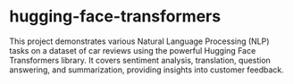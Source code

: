 # hugging-face-transformers
This project demonstrates various Natural Language Processing (NLP) tasks on a dataset of car reviews using the powerful Hugging Face Transformers library. It covers sentiment analysis, translation, question answering, and summarization, providing insights into customer feedback.
